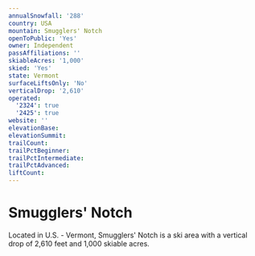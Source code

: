 ```yaml
---
annualSnowfall: '288'
country: USA
mountain: Smugglers' Notch
openToPublic: 'Yes'
owner: Independent
passAffiliations: ''
skiableAcres: '1,000'
skied: 'Yes'
state: Vermont
surfaceLiftsOnly: 'No'
verticalDrop: '2,610'
operated:
  '2324': true
  '2425': true
website: ''
elevationBase:
elevationSummit:
trailCount:
trailPctBeginner:
trailPctIntermediate:
trailPctAdvanced:
liftCount:
---
```



# Smugglers' Notch

Located in U.S. - Vermont, Smugglers' Notch is a ski area with a vertical drop of 2,610 feet and 1,000 skiable acres.
